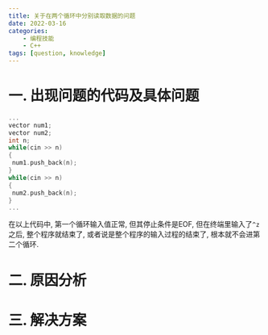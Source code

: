 ```yaml
---
title: 关于在两个循环中分别读取数据的问题
date: 2022-03-16
categories:
    - 编程技能
    - C++
tags: [question, knowledge]
---
```

# 一. 出现问题的代码及具体问题
```c++
...
vector num1;
vector num2;
int n;
while(cin >> n)
{
 num1.push_back(n);
}
while(cin >> n)
{
 num2.push_back(n);
}
...
```
在以上代码中, 第一个循环输入值正常, 但其停止条件是EOF, 但在终端里输入了`^z`之后, 整个程序就结束了, 或者说是整个程序的输入过程的结束了, 根本就不会进第二个循环.

# 二. 原因分析

# 三. 解决方案